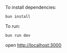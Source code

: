 To install dependencies:

```sh
bun install
```

To run:

```sh
bun run dev
```

open <http://localhost:3000>
